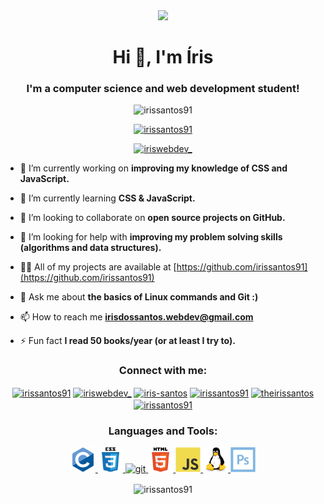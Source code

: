 <div align="center"><img src="https://media.giphy.com/media/dNgK7Ws7y176U/giphy.gif"></div>

<h1 align="center">Hi 👋, I'm Íris</h1>
<h3 align="center">I'm a computer science and web development student!</h3>

<p align="center"> <img src="https://komarev.com/ghpvc/?username=irissantos91&label=Profile%20views&color=0e75b6&style=flat" alt="irissantos91" /> </p>

<p align="center"> <a href="https://github.com/ryo-ma/github-profile-trophy"><img src="https://github-profile-trophy.vercel.app/?username=irissantos91" alt="irissantos91" /></a> </p>

<p align="center"> <a href="https://twitter.com/iriswebdev_" target="blank"><img src="https://img.shields.io/twitter/follow/iriswebdev_?logo=twitter&style=for-the-badge" alt="iriswebdev_" /></a> </p>

- 🔭 I’m currently working on **improving my knowledge of CSS and JavaScript.**

- 🌱 I’m currently learning **CSS & JavaScript.**

- 👯 I’m looking to collaborate on **open source projects on GitHub.**

- 🤝 I’m looking for help with **improving my problem solving skills (algorithms and data structures).**

- 👨‍💻 All of my projects are available at [https://github.com/irissantos91](https://github.com/irissantos91)

- 💬 Ask me about **the basics of Linux commands and Git :)**

- 📫 How to reach me **irisdossantos.webdev@gmail.com**

- ⚡ Fun fact **I read 50 books/year (or at least I try to).**

<h3 align="center">Connect with me:</h3>
<p align="center">
<a href="https://codepen.io/irissantos91" target="blank"><img align="center" src="https://raw.githubusercontent.com/rahuldkjain/github-profile-readme-generator/master/src/images/icons/Social/codepen.svg" alt="irissantos91" height="30" width="40" /></a>
<a href="https://twitter.com/iriswebdev_" target="blank"><img align="center" src="https://raw.githubusercontent.com/rahuldkjain/github-profile-readme-generator/master/src/images/icons/Social/twitter.svg" alt="iriswebdev_" height="30" width="40" /></a>
<a href="https://linkedin.com/in/iris-santos" target="blank"><img align="center" src="https://raw.githubusercontent.com/rahuldkjain/github-profile-readme-generator/master/src/images/icons/Social/linked-in-alt.svg" alt="iris-santos" height="30" width="40" /></a>
<a href="https://stackoverflow.com/users/irissantos91" target="blank"><img align="center" src="https://raw.githubusercontent.com/rahuldkjain/github-profile-readme-generator/master/src/images/icons/Social/stack-overflow.svg" alt="irissantos91" height="30" width="40" /></a>
<a href="https://instagram.com/theirissantos" target="blank"><img align="center" src="https://raw.githubusercontent.com/rahuldkjain/github-profile-readme-generator/master/src/images/icons/Social/instagram.svg" alt="theirissantos" height="30" width="40" /></a>
<a href="https://www.leetcode.com/irissantos91" target="blank"><img align="center" src="https://raw.githubusercontent.com/rahuldkjain/github-profile-readme-generator/master/src/images/icons/Social/leet-code.svg" alt="irissantos91" height="30" width="40" /></a>
</p>

<h3 align="center">Languages and Tools:</h3>
<p align="center"> <a href="https://www.cprogramming.com/" target="_blank" rel="noreferrer"> <img src="https://raw.githubusercontent.com/devicons/devicon/master/icons/c/c-original.svg" alt="c" width="40" height="40"/> </a> <a href="https://www.w3schools.com/css/" target="_blank" rel="noreferrer"> <img src="https://raw.githubusercontent.com/devicons/devicon/master/icons/css3/css3-original-wordmark.svg" alt="css3" width="40" height="40"/> </a> <a href="https://git-scm.com/" target="_blank" rel="noreferrer"> <img src="https://www.vectorlogo.zone/logos/git-scm/git-scm-icon.svg" alt="git" width="40" height="40"/> </a> <a href="https://www.w3.org/html/" target="_blank" rel="noreferrer"> <img src="https://raw.githubusercontent.com/devicons/devicon/master/icons/html5/html5-original-wordmark.svg" alt="html5" width="40" height="40"/> </a> <a href="https://developer.mozilla.org/en-US/docs/Web/JavaScript" target="_blank" rel="noreferrer"> <img src="https://raw.githubusercontent.com/devicons/devicon/master/icons/javascript/javascript-original.svg" alt="javascript" width="40" height="40"/> </a> <a href="https://www.linux.org/" target="_blank" rel="noreferrer"> <img src="https://raw.githubusercontent.com/devicons/devicon/master/icons/linux/linux-original.svg" alt="linux" width="40" height="40"/> </a> <a href="https://www.photoshop.com/en" target="_blank" rel="noreferrer"> <img src="https://raw.githubusercontent.com/devicons/devicon/master/icons/photoshop/photoshop-line.svg" alt="photoshop" width="40" height="40"/> </a> </p>

<p align="center"><img align="center" src="https://github-readme-stats.vercel.app/api/top-langs?username=irissantos91&show_icons=true&locale=en&layout=compact" alt="irissantos91" /></p>

